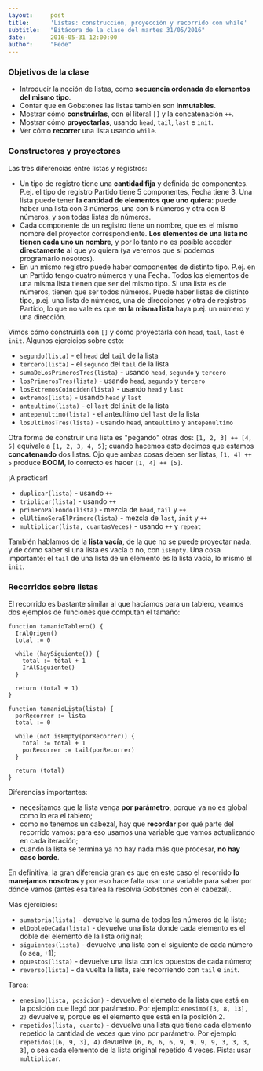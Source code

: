 ```yaml
---
layout:     post
title:      'Listas: construcción, proyección y recorrido con while'
subtitle:   "Bitácora de la clase del martes 31/05/2016"
date:       2016-05-31 12:00:00
author:     "Fede"
---
```


### Objetivos de la clase

* Introducir la noción de listas, como **secuencia ordenada de elementos del mismo tipo**.
* Contar que en Gobstones las listas también son **inmutables**.
* Mostrar cómo **construirlas**, con el literal `[]` y la concatenación `++`.
* Mostrar cómo **proyectarlas**, usando `head`, `tail`, `last` e `init`.
* Ver cómo **recorrer** una lista usando `while`.

### Constructores y proyectores

Las tres diferencias entre listas y registros:

* Un tipo de registro tiene una **cantidad fija** y definida de componentes. P.ej. el tipo de registro Partido tiene 5 componentes, Fecha tiene 3. Una lista puede tener **la cantidad de elementos que uno quiera**: puede haber una lista con 3 números, una con 5 números y otra con 8 números, y son todas listas de números.
* Cada componente de un registro tiene un nombre, que es el mismo nombre del proyector correspondiente. **Los elementos de una lista no tienen cada uno un nombre**, y por lo tanto no es posible acceder **directamente** al que yo quiera (ya veremos que sí podemos programarlo nosotros).
* En un mismo registro puede haber componentes de distinto tipo. P.ej. en un Partido tengo cuatro números y una Fecha. Todos los elementos de una misma lista tienen que ser del mismo tipo. Si una lista es de números, tienen que ser todos números. Puede haber listas de distinto tipo, p.ej. una lista de números, una de direcciones y otra de registros Partido, lo que no vale es que **en la misma lista** haya p.ej. un número y una dirección.

Vimos cómo construirla con `[]` y cómo proyectarla con `head`, `tail`, `last` e `init`. Algunos ejercicios sobre esto:

* `segundo(lista)` - el `head` del `tail` de la lista
* `tercero(lista)` - el `segundo` del `tail` de la lista
* `sumaDeLosPrimerosTres(lista)` - usando `head`, `segundo` y `tercero`
* `losPrimerosTres(lista)` - usando `head`, `segundo` y `tercero`
* `losExtremosCoinciden(lista)` - usando `head` y `last`
* `extremos(lista)` - usando `head` y `last`
* `anteultimo(lista)` - el `last` del `init` de la lista
* `antepenultimo(lista)` - el anteultimo del `last` de la lista
* `losUltimosTres(lista)` - usando `head`, `anteultimo` y `antepenultimo`

Otra forma de construir una lista es "pegando" otras dos: `[1, 2, 3] ++ [4, 5]` equivale a `[1, 2, 3, 4, 5]`; cuando hacemos esto decimos que estamos **concatenando** dos listas. Ojo que ambas cosas deben ser listas, `[1, 4] ++ 5` produce **BOOM**, lo correcto es hacer `[1, 4] ++ [5]`.

¡A practicar!

* `duplicar(lista)` - usando `++`
* `triplicar(lista)` - usando `++`
* `primeroPalFondo(lista)` - mezcla de `head`, `tail` y `++`
* `elUltimoSeraElPrimero(lista)` - mezcla de `last`, `init` y `++`
* `multiplicar(lista, cuantasVeces)` - usando `++` y `repeat`

También hablamos de la **lista vacía**, de la que no se puede proyectar nada, y de cómo saber si una lista es vacía o no, con `isEmpty`. Una cosa importante: el `tail` de una lista de un elemento es la lista vacía, lo mismo el `init`.

### Recorridos sobre listas

El recorrido es bastante similar al que hacíamos para un tablero, veamos dos ejemplos de funciones que computan el tamaño:

```
function tamanioTablero() {
  IrAlOrigen()
  total := 0
  
  while (haySiguiente()) {
    total := total + 1
    IrAlSiguiente()
  }

  return (total + 1)
}
```

```
function tamanioLista(lista) {
  porRecorrer := lista
  total := 0
  
  while (not isEmpty(porRecorrer)) {
    total := total + 1
    porRecorrer := tail(porRecorrer)
  }

  return (total)
}
```

Diferencias importantes:

* necesitamos que la lista venga **por parámetro**, porque ya no es global como lo era el tablero;
* como no tenemos un cabezal, hay que **recordar** por qué parte del recorrido vamos: para eso usamos una variable que vamos actualizando en cada iteración;
* cuando la lista se termina ya no hay nada más que procesar, **no hay caso borde**.

En definitiva, la gran diferencia gran es que en este caso el recorrido **lo manejamos nosotros** y por eso hace falta usar una variable para saber por dónde vamos (antes esa tarea la resolvía Gobstones con el cabezal).

Más ejercicios:

* `sumatoria(lista)` - devuelve la suma de todos los números de la lista;
* `elDobleDeCada(lista)` - devuelve una lista donde cada elemento es el doble del elemento de la lista original;
* `siguientes(lista)` - devuelve una lista con el siguiente de cada número (o sea, +1);
* `opuestos(lista)` - devuelve una lista con los opuestos de cada número;
* `reverso(lista)` - da vuelta la lista, sale recorriendo con `tail` e `init`.

Tarea:

* `enesimo(lista, posicion)` - devuelve el elemeto de la lista que está en la posición que llegó por parámetro. Por ejemplo: `enesimo([3, 8, 13], 2)` devuelve `8`, porque es el elemento que está en la posición 2.
* `repetidos(lista, cuanto)` - devuelve una lista que tiene cada elemento repetido la cantidad de veces que vino por parámetro. Por ejemplo `repetidos([6, 9, 3], 4)` devuelve `[6, 6, 6, 6, 9, 9, 9, 9, 3, 3, 3, 3]`, o sea cada elemento de la lista original repetido 4 veces. Pista: usar `multiplicar`.